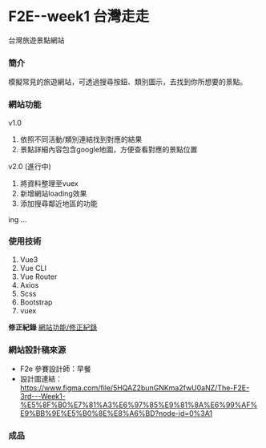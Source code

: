 # F2E--week1 台灣走走

台灣旅遊景點網站

### 簡介
模擬常見的旅遊網站，可透過搜尋按鈕、類別圖示，去找到你所想要的景點。
### 網站功能

v1.0
1. 依照不同活動/類別連結找到對應的結果
2. 景點詳細內容包含google地圖，方便查看對應的景點位置


v2.0 (進行中)
1. 將資料整理至vuex
2. 新增網站loading效果
3. 添加搜尋鄰近地區的功能

ing ... 

### 使用技術

1. Vue3
2. Vue CLI
3. Vue Router
4. Axios
5. Scss
6. Bootstrap
7. vuex

**修正紀錄**
[網站功能/修正紀錄]("f2e-week1/src/featureNote.md")

### 網站設計稿來源
- F2e 參賽設計師：早餐
- 設計圖連結：https://www.figma.com/file/5HQAZ2bunGNKma2fwU0aNZ/The-F2E-3rd---Week1-%E5%8F%B0%E7%81%A3%E6%97%85%E9%81%8A%E6%99%AF%E9%BB%9E%E5%B0%8E%E8%A6%BD?node-id=0%3A1
### 成品
